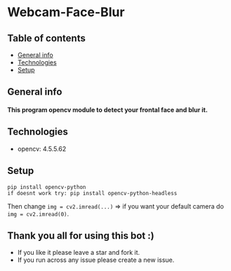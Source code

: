 # Webcam-Face-Blur
## Table of contents
* [General info](#general-info)
* [Technologies](#technologies)
* [Setup](#setup)

## General info
<h4>This program opencv module to detect your frontal face and blur it.</h4>

## Technologies
* opencv: 4.5.5.62

## Setup
```
pip install opencv-python
if doesnt work try: pip install opencv-python-headless
```
Then change `img = cv2.imread(...)` => if you want your default camera do `img = cv2.imread(0)`.

## Thank you all for using this bot :)
* If you like it please leave a star and fork it.
* If you run across any issue please create a new issue.
